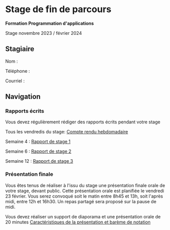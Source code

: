 # Stage de fin de parcours
**Formation Programmation d'applications**

Stage novembre 2023 / février 2024 
## Stagiaire
Nom :

Téléphone : 

Courriel :

## Navigation
### Rapports écrits
Vous devez régulièrement rédiger des rapports écrits pendant votre stage

Tous les vendredis du stage: [Compte rendu hebdomadaire](compteRenduHebdomadaire.md)

Semaine 4 : [Rapport de stage 1](rapport1.md)

Semaine 6 : [Rapport de stage 2](rapport2.md)

Semaine 12 : [Rapport de stage 3](rapport3.md)
### Présentation finale
Vous êtes tenus de réaliser à l'issu du stage une présentation finale orale de votre stage, devant public.
Cette présentation orale est planifiée le vendredi 23 février. Vous serez convoqué soit le matin entre 8h45 et 13h, soit l'après midi, entre 12h et 16h30. Un repas partagé sera proposé sur la pause de midi. 

Vous devez réaliser un support de diaporama et une présentation orale de 20 minutes
[Caractéristiques de la présentation et barème de notation](PresentationFinStage-Modalites.pdf)
